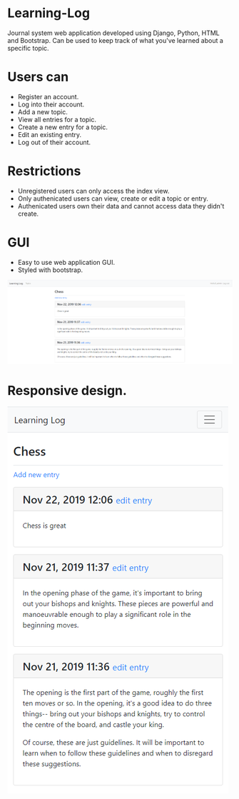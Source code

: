 # Learning-Log
Journal system web application developed using Django, Python, HTML and Bootstrap. Can be used to keep track of what you've learned about a specific topic.

# Users can
* Register an account.
* Log into their account.
* Add a new topic.
* View all entries for a topic.
* Create a new entry for a topic.
* Edit an existing entry.
* Log out of their account.

# Restrictions
* Unregistered users can only access the index view.
* Only authenicated users can view, create or edit a topic or entry.
* Authenicated users own their data and cannot access data they didn't create.

# GUI
* Easy to use web application GUI.
* Styled with bootstrap.

![ScreenShot](learning_log/screenshots/desktop1.png)

# Responsive design.
![ScreenShot](learning_log/screenshots/mobile11.png)
